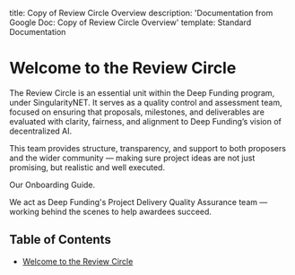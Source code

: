 title: Copy of Review Circle Overview
description: 'Documentation from Google Doc: Copy of Review Circle Overview'
template: Standard Documentation


# Welcome to the Review Circle

The Review Circle is an essential unit within the Deep Funding program, under SingularityNET. It serves as a quality control and assessment team, focused on ensuring that proposals, milestones, and deliverables are evaluated with clarity, fairness, and alignment to Deep Funding’s vision of decentralized AI.

This team provides structure, transparency, and support to both proposers and the wider community — making sure project ideas are not just promising, but realistic and well executed.

Our Onboarding Guide.

We act as Deep Funding's Project Delivery Quality Assurance team — working behind the scenes to help awardees succeed.

## Table of Contents

- [Welcome to the Review Circle](#welcome-to-the-review-circle)